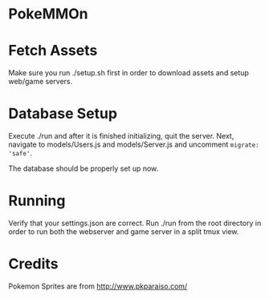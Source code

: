 PokeMMOn
========

Fetch Assets
============
Make sure you run ./setup.sh first in order to download assets and setup web/game servers.

Database Setup
==============
Execute ./run and after it is finished initializing, quit the server.
Next, navigate to models/Users.js and models/Server.js and uncomment `migrate: 'safe'`.

The database should be properly set up now.

Running
=======
Verify that your settings.json are correct.
Run ./run from the root directory in order to run both the webserver and game server in a split tmux view.

Credits
=======
Pokemon Sprites are from http://www.pkparaiso.com/
